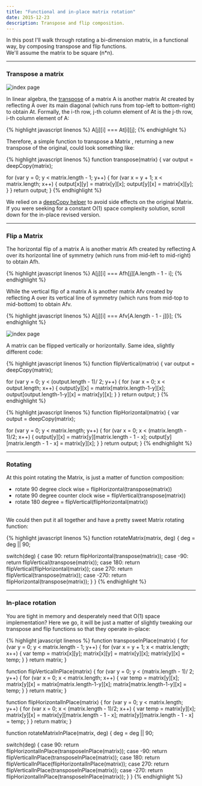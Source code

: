 ```yaml
---
title: "Functional and in-place matrix rotation"
date: 2015-12-23
description: Transpose and flip composition.
---
```


In this post I'll walk through rotating a bi-dimension matrix, in a functional way, by composing transpose and flip functions.
<br>We'll assume the matrix to be square (n*n).

***

### Transpose a matrix

![index page](https://raw.githubusercontent.com/nickbalestra/nickbalestra.github.io/master/assets/images/transpose.png)

In linear algebra, the [transpose](https://en.wikipedia.org/wiki/Transpose) of a matrix A is another matrix At created by reflecting A over its main diagonal (which runs from top-left to bottom-right) to obtain At. Formally, the i-th row, j-th column element of At is the j-th row, i-th column element of A:

{% highlight javascript linenos %}
A[j][i] === At[i][j];
{% endhighlight %}

Therefore, a simple function to transpose a Matrix , returning a new transpose of the original, could look something like: 

{% highlight javascript linenos %}
function transpose(matrix) {
  var output = deepCopy(matrix);

  for (var y = 0; y < matrix.length - 1; y++) {
    for (var x = y + 1; x < matrix.length; x++) {
      output[x][y] = matrix[y][x];
      output[y][x] = matrix[x][y];
    }
  }
  return output;
}
{% endhighlight %}

We relied on a [deepCopy helper](http://nick.balestra.ch/2015/deep-copying-and-empty-arrays/) to avoid side effects on the original Matrix. If you were seeking for a constant O(1) space complexity solution, scroll down for the in-place revised version.


*** 

### Flip a Matrix

The horizontal flip of a matrix A is another matrix Afh created by reflecting A over its horizontal line of symmetry (which runs from mid-left to mid-right) to obtain Afh. 

{% highlight javascript linenos %}
A[j][i] === Afh[j][A.length - 1 - i];
{% endhighlight %}


While the vertical flip of a matrix A is another matrix Afv created by reflecting A over its vertical line of symmetry (which runs from mid-top to mid-bottom) to obtain Afv.

{% highlight javascript linenos %}
A[j][i] === Afv[A.length - 1 - j][i];
{% endhighlight %}


![index page](https://raw.githubusercontent.com/nickbalestra/nickbalestra.github.io/master/assets/images/flip.png)

A matrix can be flipped vertically or horizontally. Same idea, slightly different code:

{% highlight javascript linenos %}
function flipVertical(matrix) {
  var output = deepCopy(matrix);

  for (var y = 0; y < (output.length - 1)/ 2; y++) {
    for (var x = 0; x < output.length; x++) {
      output[y][x] = matrix[matrix.length-1-y][x];
      output[output.length-1-y][x] = matrix[y][x];
    }
  }
  return output;
}
{% endhighlight %}

{% highlight javascript linenos %}
function flipHorizontal(matrix) {
  var output = deepCopy(matrix);

  for (var y = 0; y < matrix.length; y++) {
    for (var x = 0; x < (matrix.length - 1)/2; x++) {
      output[y][x] = matrix[y][matrix.length - 1 - x];
      output[y][matrix.length - 1 - x] = matrix[y][x];
    }
  }
  return output;
}
{% endhighlight %}

***

### Rotating

At this point rotating the Matrix, is just a matter of function composition:

- rotate 90 degree clock wise = flipHorizontal(transpose(matrix))
- rotate 90 degree counter clock wise = flipVertical(transpose(matrix))
- rotate 180 degree = flipVertical(flipHorizontal(matrix))

<br>We could then put it all together and have a pretty sweet Matrix rotating function:

{% highlight javascript linenos %}
function rotateMatrix(matrix, deg) {
  deg = deg || 90;

  switch(deg) {
    case 90:
      return flipHorizontal(transpose(matrix));
    case -90:
      return flipVertical(transpose(matrix));
    case 180:
      return flipVertical(flipHorizontal(matrix));
    case 270:
      return flipVertical(transpose(matrix));
    case -270:
      return flipHorizontal(transpose(matrix));
  }
}
{% endhighlight %}

***

### In-place rotation

You are tight in memory and desperately need that O(1) space implementation? Here we go, it will be just a matter of slightly tweaking our transpose and flip functions so that they operate in-place:

{% highlight javascript linenos %}
function transposeInPlace(matrix) {
  for (var y = 0; y < matrix.length - 1; y++) {
    for (var x = y + 1; x < matrix.length; x++) {
      var temp = matrix[x][y];
      matrix[x][y] = matrix[y][x];
      matrix[y][x] = temp;
    }
  }
  return matrix;
}

function flipVerticalInPlace(matrix) {
  for (var y = 0; y < (matrix.length - 1)/ 2; y++) {
    for (var x = 0; x < matrix.length; x++) {
      var temp = matrix[y][x];
      matrix[y][x] = matrix[matrix.length-1-y][x];
      matrix[matrix.length-1-y][x] = temp;
    }
  }
  return matrix;
}

function flipHorizontalInPlace(matrix) {
  for (var y = 0; y < matrix.length; y++) {
    for (var x = 0; x < (matrix.length - 1)/2; x++) {
      var temp = matrix[y][x];
      matrix[y][x] = matrix[y][matrix.length - 1 - x];
      matrix[y][matrix.length - 1 - x] = temp;
    }
  }
  return matrix;
}

function rotateMatrixInPlace(matrix, deg) {
  deg = deg || 90;

  switch(deg) {
    case 90:
      return flipHorizontalInPlace(transposeInPlace(matrix));
    case -90:
      return flipVerticalInPlace(transposeInPlace(matrix));
    case 180:
      return flipVerticalInPlace(flipHorizontalInPlace(matrix));
    case 270:
      return flipVerticalInPlace(transposeInPlace(matrix));
    case -270:
      return flipHorizontalInPlace(transposeInPlace(matrix));
  }
}
{% endhighlight %}

